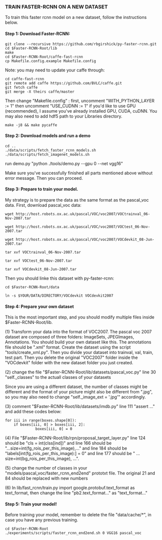 ### TRAIN FASTER-RCNN ON A NEW DATASET

To train this faster rcnn model on a new dataset, follow the instructions below. 

#### Step 1: Download Faster-RCNN:

    git clone --recursive https://github.com/rbgirshick/py-faster-rcnn.git
    cd $Faster-RCNN-Root/lib 
    make
    cd $Faster-RCNN-Root/caffe-fast-rcnn
    cp Makefile.config.example Makefile.config
Note: you may need to update your caffe through:

    cd caffe-fast-rcnn
    git remote add caffe https://github.com/BVLC/caffe.git
    git fetch caffe
    git merge -X theirs caffe/master

Then change "Makefile.config" : first, uncomment "WITH_PYTHON_LAYER := 1" then uncomment "USE_CUDNN := 1" if you'd like to use GPU (recommended), I assume you've already installed GPU, CUDA, cuDNN. You may also need to add hdf5 path to your Libraries directory.

    make -j8 && make pycaffe

#### Step 2: Download models and run a demo

    cd ..
    ./data/scripts/fetch_faster_rcnn_models.sh
    ./data/scripts/fetch_imagenet_models.sh

run demo.py "python ./tools/demo.py --gpu 0 --net vgg16"

Make sure you've successfully finished all parts mentioned above without error message. Then you can proceed.

#### Step 3: Prepare to train your model. 

My strategy is to prepare the data as the same format as the pascal_voc data. First, download pascal_voc data: 

	wget http://host.robots.ox.ac.uk/pascal/VOC/voc2007/VOCtrainval_06-Nov-2007.tar

	wget http://host.robots.ox.ac.uk/pascal/VOC/voc2007/VOCtest_06-Nov-2007.tar

	wget http://host.robots.ox.ac.uk/pascal/VOC/voc2007/VOCdevkit_08-Jun-2007.tar

	tar xvf VOCtrainval_06-Nov-2007.tar

	tar xvf VOCtest_06-Nov-2007.tar

	tar xvf VOCdevkit_08-Jun-2007.tar

Then you should linke this dataset with py-faster-rcnn: 

	cd $Faster-RCNN-Root/data

	ln -s $YOUR/DATA/DIRECTORY/VOCdevkit VOCdevkit2007

#### Step 4: Prepare your own dataset

This is the most important step, and you should modify multiple files inside $Faster-RCNN-Root/lib.

(1) Transform your data into the format of VOC2007. The pascal voc 2007 dataset are composed of three folders: ImageSets, JPEGImages, Annotations. You should build your own dataset like this. The annotations file should be ".xml" format. Create the dataset using the script "tools/create_xml.py". Then you divide your dataset into trainval, val, train, test part. Then you delete the original "VOC2007" folder inside the "VOCdevkit" folder with the new dataset folder you just created. 

(2) change the file "$Faster-RCNN-Root/lib/datasets/pascal_voc.py" line 30 "self._classes" to the actuall classes of your datasets

Since you are using a different dataset, the number of classes might be different and the format of your picture might also be different from ".jpg", so you may also need to change "self._image_ext = '.jpg'" accordingly. 

(3) comment "$Faster-RCNN-Root/lib/datasets/imdb.py" line 111 "assert ..." and add these codes below:

    for iii in range(boxes.shape[0]):
	    if boxes[iii, 0] > boxes[iii, 2]:
    	          boxes[iii, 0] = 0

(4) File "$Faster-RCNN-Root/lib/rpn/proposal_target_layer.py" line 124 should be "cls = int(clss[ind])" and line 166 should be "...size=int(fg_rois_per_this_image),..." and line 184 should be "labels[int(fg_rois_per_this_image):] = 0"
and line 177 should be " ... size=int(bg_rois_per_this_image), ...". 

(5) change the number of classes in your "models/pascal_voc/faster_rcnn_end2end" prototxt file. The original 21 and 84 should be replaced with new numbers

(6) In lib/fast_rcnn/train.py import google.protobuf.text_format as text_format, then change the line "pb2.text_format..." as "text_format..."

#### Step 5: Train your model!
Before training your model, remember to delete the file "data/cache/*", in case you have any previous training.
	
	cd $Faster-RCNN-Root
	./experiments/scripts/faster_rcnn_end2end.sh 0 VGG16 pascal_voc

